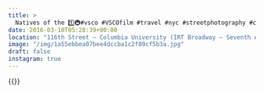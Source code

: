 ```yaml
---
title: >
  Natives of the 1️⃣🚇#vsco #VSCOfilm #travel #nyc #streetphotography #candid
date: 2016-03-10T05:28:39+00:00
location: "116th Street – Columbia University (IRT Broadway – Seventh Avenue Line)"
image: "/img/1a55ebbea07bee4dccba1c2f89cf5b3a.jpg"
draft: false
instagram: true
---
```


{{<photo src="/img/1a55ebbea07bee4dccba1c2f89cf5b3a.jpg">}}
